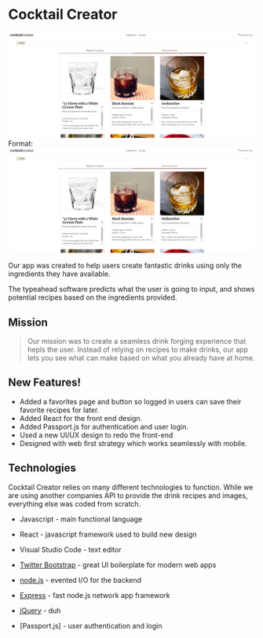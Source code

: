 # Cocktail Creator

![IMG](client/src/assets/images/live_demo.png)
Format: ![Alt Text](client/src/assets/images/live_demo.png)

Our app was created to help users create fantastic drinks using only the ingredients they have available.

The typeahead software predicts what the user is going to input, and shows potential recipes based on the ingredients provided.

## Mission

> Our mission was to create a seamless
> drink forging experience that hepls the user.
> Instead of relying on recipes to make drinks, 
> our app lets you see what can make based on 
> what you already have at home.

## New Features!

  - Added a favorites page and button so logged in users can save their favorite recipes for later.
  - Added React for the front end design.
  - Added Passport.js for authentication and user login.
  - Used a new UI/UX design to redo the front-end
  - Designed with web first strategy which works seamlessly with mobile.

## Technologies 

Cocktail Creator relies on many different technologies to function. While we are using another companies API to provide the drink recipes and images, everything else was coded from scratch. 

* Javascript - main functional language
* React - javascript framework used to build new design
* Visual Studio Code - text editor
* [Twitter Bootstrap] - great UI boilerplate for modern web apps
* [node.js] - evented I/O for the backend
* [Express] - fast node.js network app framework 
* [jQuery] - duh
* [Passport.js] - user authentication and login

   [Visual Studio]: <https://visualstudio.microsoft.com>
   [Ace Editor]: <http://ace.ajax.org>
   [node.js]: <http://nodejs.org>
   [Twitter Bootstrap]: <http://twitter.github.com/bootstrap/>
   [jQuery]: <http://jquery.com>
   [express]: <http://expressjs.com>
   [React]: <http://reactjs.org>
   [ESLint]: <http://eslint.com>